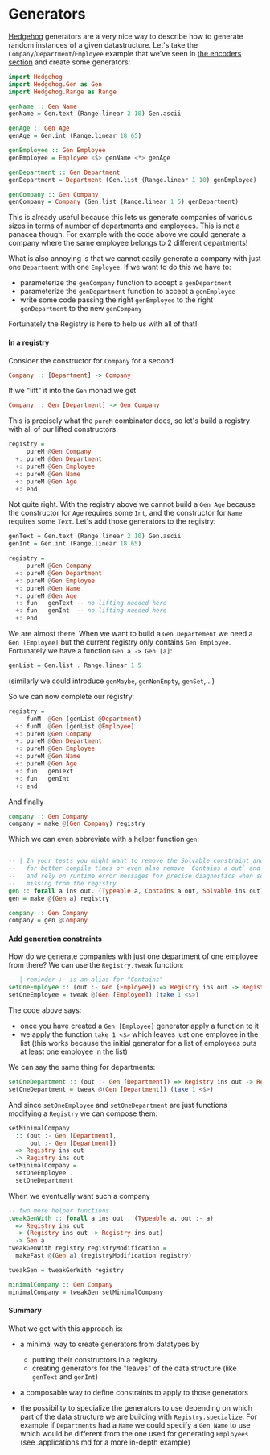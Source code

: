 # Generators

[Hedgehog](https://github.com/hedgehogqa/haskell-hedgehog) generators are a very nice way to describe how to generate random instances of a given datastructure. Let's take the `Company`/`Department`/`Employee` example that we've seen in [the encoders section](./encoders) and create some generators:
```haskell
import Hedgehog
import Hedgehog.Gen as Gen
import Hedgehog.Range as Range

genName :: Gen Name
genName = Gen.text (Range.linear 2 10) Gen.ascii

genAge :: Gen Age
genAge = Gen.int (Range.linear 18 65)

genEmployee :: Gen Employee
genEmployee = Employee <$> genName <*> genAge

genDepartment :: Gen Department
genDepartment = Department (Gen.list (Range.linear 1 10) genEmployee)

genCompany :: Gen Company
genCompany = Company (Gen.list (Range.linear 1 5) genDepartment)
```

This is already useful because this lets us generate companies of various sizes in terms of number of departments and employees. This is not a panacea though. For example with the code above we could generate a company where the same employee belongs to 2 different departments!

What is also annoying is that we cannot easily generate a company with just one `Department` with one `Employee`. If we want to do this we have to:

 - parameterize the `genCompany` function to accept a `genDepartment`
 - parameterize the `genDepartment` function to accept a `genEmployee`
 - write some code passing the right `genEmployee` to the right `genDepartment` to the new `genCompany`

Fortunately the Registry is here to help us with all of that!

#### In a registry

Consider the constructor for `Company` for a second
```haskell
Company :: [Department] -> Company
```
If we "lift" it into the `Gen` monad we get
```haskell
Company :: Gen [Department] -> Gen Company
```
This is precisely what the `pureM` combinator does, so let's build a registry with all of our lifted constructors:
```haskell
registry =
     pureM @Gen Company
  +: pureM @Gen Department
  +: pureM @Gen Employee
  +: pureM @Gen Name
  +: pureM @Gen Age
  +: end
```

Not quite right. With the registry above we cannot build a `Gen Age` because the constructor for `Age` requires some `Int`, and the constructor for `Name` requires some `Text`. Let's add those generators to the registry:
```haskell
genText = Gen.text (Range.linear 2 10) Gen.ascii
genInt = Gen.int (Range.linear 18 65)

registry =
     pureM @Gen Company
  +: pureM @Gen Department
  +: pureM @Gen Employee
  +: pureM @Gen Name
  +: pureM @Gen Age
  +: fun   genText -- no lifting needed here
  +: fun   genInt  -- no lifting needed here
  +: end
```
We are almost there. When we want to build a `Gen Departement` we need a `Gen [Employee]` but the current registry only contains `Gen Employee`. Fortunately we have a function `Gen a -> Gen [a]`:
```haskell
genList = Gen.list . Range.linear 1 5
```
(similarly we could introduce `genMaybe`, `genNonEmpty`, `genSet`,...)

So we can now complete our registry:
```haskell
registry =
     funM  @Gen (genList @Department)
  +: funM  @Gen (genList @Employee)
  +: pureM @Gen Company
  +: pureM @Gen Department
  +: pureM @Gen Employee
  +: pureM @Gen Name
  +: pureM @Gen Age
  +: fun   genText
  +: fun   genInt
  +: end
```
And finally
```haskell
company :: Gen Company
company = make @(Gen Company) registry
```
Which we can even abbreviate with a helper function `gen`:
```haskell

-- | In your tests you might want to remove the Solvable constraint and use `makeFast`
--   for better compile times or even also remove `Contains a out` and use `makeUnsafe`
--   and rely on runtime error messages for precise diagnostics when something is
--   missing from the registry
gen :: forall a ins out. (Typeable a, Contains a out, Solvable ins out) => Gen a
gen = make @(Gen a) registry

company :: Gen Company
company = gen @Company
```

#### Add generation constraints

How do we generate companies with just one department of one employee from there? We can use the `Registry.tweak` function:
```haskell
-- | reminder :- is an alias for "Contains"
setOneEmployee :: (out :- Gen [Employee]) => Registry ins out -> Registry ins out
setOneEmployee = tweak @(Gen [Employee]) (take 1 <$>)
```
The code above says:

 - once you have created a `Gen [Employee]` generator apply a function to it
 - we apply the function `take 1 <$>` which leaves just one employee in the list
   (this works because the initial generator for a list of employees puts at least one employee in the list)

We can say the same thing for departments:
```haskell
setOneDepartment :: (out :- Gen [Department]) => Registry ins out -> Registry ins out
setOneDepartment = tweak @(Gen [Department]) (take 1 <$>)
```

And since `setOneEmployee` and `setOneDepartment` are just functions modifying a `Registry` we can compose them:
```haskell
setMinimalCompany
  :: (out :- Gen [Department],
      out :- Gen [Department])
  => Registry ins out
  -> Registry ins out
setMinimalCompany =
  setOneEmployee .
  setOneDepartment
```

When we eventually want such a company
```haskell
-- two more helper functions
tweakGenWith :: forall a ins out . (Typeable a, out :- a)
  => Registry ins out
  -> (Registry ins out -> Registry ins out)
  -> Gen a
tweakGenWith registry registryModification =
  makeFast @(Gen a) (registryModification registry)

tweakGen = tweakGenWith registry

minimalCompany :: Gen Company
minimalCompany = tweakGen setMinimalCompany
```

#### Summary

What we get with this approach is:

 - a minimal way to create generators from datatypes by
     - putting their constructors in a registry
     - creating generators for the "leaves" of the data structure (like `genText` and `genInt`)

 - a composable way to define constraints to apply to those generators

 - the possibility to specialize the generators to use depending on which part of the data structure we are building with `Registry.specialize`. For example if `Departments` had a `Name` we could specify a `Gen Name` to use which would be different from the one used for generating `Employees` (see .applications.md for a more in-depth example)
